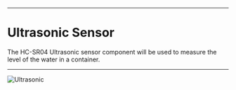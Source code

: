 ___
# Ultrasonic Sensor

The HC-SR04 Ultrasonic sensor component will be used to measure the level of the water in a container.
___
![Ultrasonic](./images/Ultrasonic.png:small)
